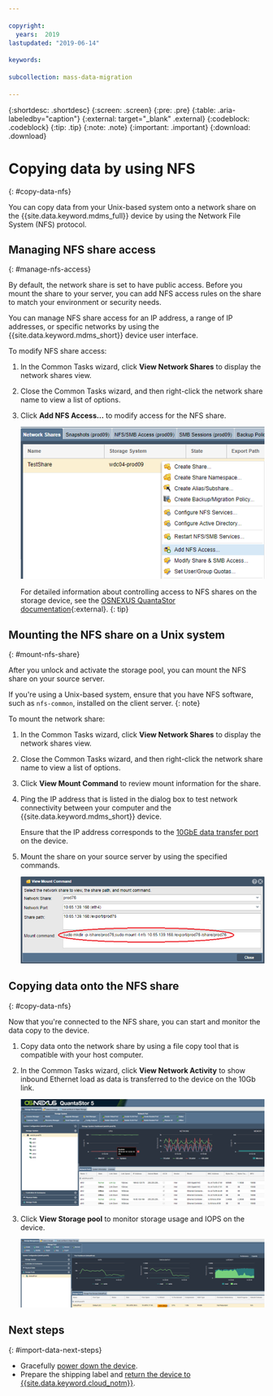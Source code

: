 ```yaml
---

copyright:
  years:  2019
lastupdated: "2019-06-14"

keywords:

subcollection: mass-data-migration

---
```


{:shortdesc: .shortdesc}
{:screen: .screen}
{:pre: .pre}
{:table: .aria-labeledby="caption"}
{:external: target="_blank" .external}
{:codeblock: .codeblock}
{:tip: .tip}
{:note: .note}
{:important: .important}
{:download: .download}

# Copying data by using NFS
{: #copy-data-nfs}

You can copy data from your Unix-based system onto a network share on the {{site.data.keyword.mdms_full}} device by using the Network File System (NFS) protocol.

## Managing NFS share access
{: #manage-nfs-access}

By default, the network share is set to have public access. Before you mount the share to your server, you can add NFS access rules on the share to match your environment or security needs. 

You can manage NFS share access for an IP address, a range of IP addresses, or specific networks by using the {{site.data.keyword.mdms_short}} device user interface.

To modify NFS share access:

1. In the Common Tasks wizard, click **View Network Shares** to display the network shares view.
2. Close the Common Tasks wizard, and then right-click the network share name to view a list of options. 
3. Click **Add NFS Access...** to modify access for the NFS share.

    ![description](images/add-nfs-access.png)
   
     For detailed information about controlling access to NFS shares on the storage device, see the [OSNEXUS QuantaStor documentation](https://wiki.osnexus.com/index.php?title=Network_Shares){:external}.
     {: tip}

## Mounting the NFS share on a Unix system
{: #mount-nfs-share}

After you unlock and activate the storage pool, you can mount the NFS share on your source server.

If you're using a Unix-based system, ensure that you have NFS software, such as `nfs-common`, installed on the client server.
{: note}

To mount the network share: 

1. In the Common Tasks wizard, click **View Network Shares** to display the network shares view.
2. Close the Common Tasks wizard, and then right-click the network share name to view a list of options. 
3. Click **View Mount Command** to review mount information for the share.
4. Ping the IP address that is listed in the dialog box to test network connectivity between your computer and the {{site.data.keyword.mdms_short}} device.

   Ensure that the IP address corresponds to the [10GbE data transfer port](/docs/infrastructure/mass-data-migration?topic=mass-data-migration-device-overview#network-settings) on the device. 
5. Mount the share on your source server by using the specified commands.

   ![Mounting the share](images/MountCommand.png)

## Copying data onto the NFS share
{: #copy-data-nfs}

Now that you're connected to the NFS share, you can start and monitor the data copy to the device.

1. Copy data onto the network share by using a file copy tool that is compatible with your host computer.
2. In the Common Tasks wizard, click **View Network Activity** to show inbound Ethernet load as data is transferred to the device on the 10Gb link.
   
    ![View activity](images/NetworkPerf.png)
3. Click **View Storage pool** to monitor storage usage and IOPS on the device.
   
    ![View Storage Pool](images/PoolPerf.png)

## Next steps
{: #import-data-next-steps}

- Gracefully [power down the device](/docs/infrastructure/mass-data-migration?topic=mass-data-migration-disconnect-device).
- Prepare the shipping label and [return the device to {{site.data.keyword.cloud_notm}}](/docs/infrastructure/mass-data-migration?topic=mass-data-migration-ship-device).